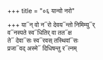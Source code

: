 +++
title = "०६ यान्वो नरो"

+++
या᳓न् वो न᳓रो देवय᳓न्तो निमिम्यु᳓र्  
व᳓नस्पते स्व᳓धितिर् वा तत᳓क्ष  
ते᳓ देवा᳓सः स्व᳓रवस् तस्थिवां᳓सः  
प्रजा᳓वद् अस्मे᳓ दिधिषन्तु र᳓त्नम्